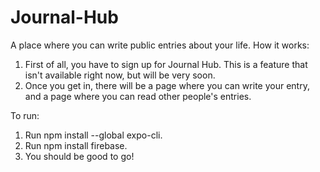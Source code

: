 # Journal-Hub
A place where you can write public entries about your life.
How it works:
1) First of all, you have to sign up for Journal Hub. This is a feature that isn't available right now, but will be very soon.
2) Once you get in, there will be a page where you can write your entry, and a page where you can read other people's entries.

To run:
1) Run npm install --global expo-cli.
2) Run npm install firebase.
3) You should be good to go!

